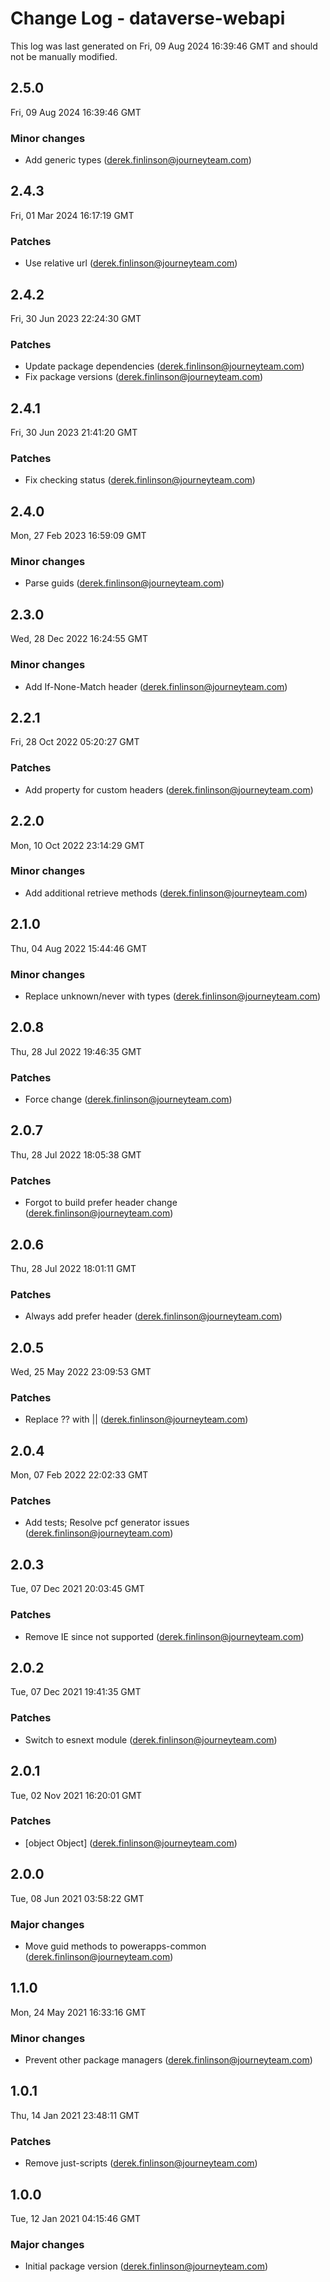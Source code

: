 # Change Log - dataverse-webapi

This log was last generated on Fri, 09 Aug 2024 16:39:46 GMT and should not be manually modified.

<!-- Start content -->

## 2.5.0

Fri, 09 Aug 2024 16:39:46 GMT

### Minor changes

- Add generic types (derek.finlinson@journeyteam.com)

## 2.4.3

Fri, 01 Mar 2024 16:17:19 GMT

### Patches

- Use relative url (derek.finlinson@journeyteam.com)

## 2.4.2

Fri, 30 Jun 2023 22:24:30 GMT

### Patches

- Update package dependencies (derek.finlinson@journeyteam.com)
- Fix package versions (derek.finlinson@journeyteam.com)

## 2.4.1

Fri, 30 Jun 2023 21:41:20 GMT

### Patches

- Fix checking status (derek.finlinson@journeyteam.com)

## 2.4.0

Mon, 27 Feb 2023 16:59:09 GMT

### Minor changes

- Parse guids (derek.finlinson@journeyteam.com)

## 2.3.0

Wed, 28 Dec 2022 16:24:55 GMT

### Minor changes

- Add If-None-Match header (derek.finlinson@journeyteam.com)

## 2.2.1

Fri, 28 Oct 2022 05:20:27 GMT

### Patches

- Add property for custom headers (derek.finlinson@journeyteam.com)

## 2.2.0

Mon, 10 Oct 2022 23:14:29 GMT

### Minor changes

- Add additional retrieve methods (derek.finlinson@journeyteam.com)

## 2.1.0

Thu, 04 Aug 2022 15:44:46 GMT

### Minor changes

- Replace unknown/never with types (derek.finlinson@journeyteam.com)

## 2.0.8

Thu, 28 Jul 2022 19:46:35 GMT

### Patches

- Force change (derek.finlinson@journeyteam.com)

## 2.0.7

Thu, 28 Jul 2022 18:05:38 GMT

### Patches

- Forgot to build prefer header change (derek.finlinson@journeyteam.com)

## 2.0.6

Thu, 28 Jul 2022 18:01:11 GMT

### Patches

- Always add prefer header (derek.finlinson@journeyteam.com)

## 2.0.5

Wed, 25 May 2022 23:09:53 GMT

### Patches

- Replace ?? with || (derek.finlinson@journeyteam.com)

## 2.0.4

Mon, 07 Feb 2022 22:02:33 GMT

### Patches

- Add tests; Resolve pcf generator issues (derek.finlinson@journeyteam.com)

## 2.0.3

Tue, 07 Dec 2021 20:03:45 GMT

### Patches

- Remove IE since not supported (derek.finlinson@journeyteam.com)

## 2.0.2

Tue, 07 Dec 2021 19:41:35 GMT

### Patches

- Switch to esnext module (derek.finlinson@journeyteam.com)

## 2.0.1

Tue, 02 Nov 2021 16:20:01 GMT

### Patches

- [object Object] (derek.finlinson@journeyteam.com)

## 2.0.0

Tue, 08 Jun 2021 03:58:22 GMT

### Major changes

- Move guid methods to powerapps-common (derek.finlinson@journeyteam.com)

## 1.1.0

Mon, 24 May 2021 16:33:16 GMT

### Minor changes

- Prevent other package managers (derek.finlinson@journeyteam.com)

## 1.0.1

Thu, 14 Jan 2021 23:48:11 GMT

### Patches

- Remove just-scripts (derek.finlinson@journeyteam.com)

## 1.0.0

Tue, 12 Jan 2021 04:15:46 GMT

### Major changes

- Initial package version (derek.finlinson@journeyteam.com)
